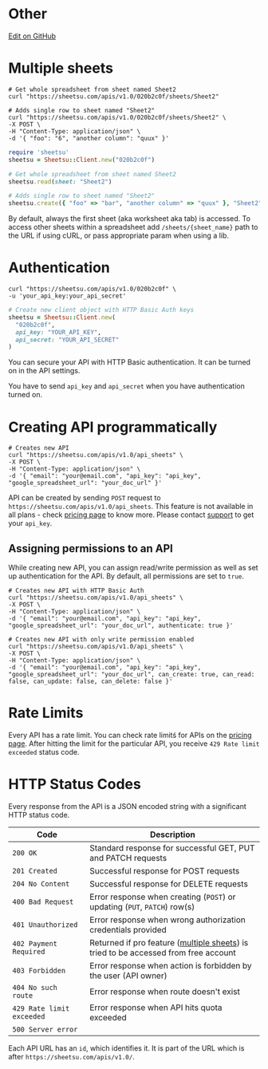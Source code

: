 # Other
<a href="//github.com/sheetsu/docs/tree/master/source/includes/_other.md" target="_blank" class="gh-button"><i class="fa fa-github"></i> Edit on GitHub</a>

# Multiple sheets
```shell
# Get whole spreadsheet from sheet named Sheet2
curl "https://sheetsu.com/apis/v1.0/020b2c0f/sheets/Sheet2"
```

```shell
# Adds single row to sheet named "Sheet2"
curl "https://sheetsu.com/apis/v1.0/020b2c0f/sheets/Sheet2" \
-X POST \
-H "Content-Type: application/json" \
-d '{ "foo": "6", "another column": "quux" }'
```

```ruby
require 'sheetsu'
sheetsu = Sheetsu::Client.new("020b2c0f")
```

```ruby
# Get whole spreadsheet from sheet named Sheet2
sheetsu.read(sheet: "Sheet2")
```

```ruby
# Adds single row to sheet named "Sheet2"
sheetsu.create({ "foo" => "bar", "another column" => "quux" }, "Sheet2")
```

By default, always the first sheet (aka worksheet aka tab) is accessed. To access other sheets within a spreadsheet add `/sheets/{sheet_name}` path to the URL if using cURL, or pass appropriate param when using a lib.

# Authentication
```shell
curl "https://sheetsu.com/apis/v1.0/020b2c0f" \
-u 'your_api_key:your_api_secret'
```

```ruby
# Create new client object with HTTP Basic Auth keys
sheetsu = Sheetsu::Client.new(
  "020b2c0f",
  api_key: "YOUR_API_KEY",
  api_secret: "YOUR_API_SECRET"
)
```

You can secure your API with HTTP Basic authentication. It can be turned on in the API settings.

You have to send `api_key` and `api_secret` when you have authentication turned on.

# Creating API programmatically

```shell
# Creates new API
curl "https://sheetsu.com/apis/v1.0/api_sheets" \
-X POST \
-H "Content-Type: application/json" \
-d '{ "email": "your@email.com", "api_key": "api_key", "google_spreadsheet_url": "your_doc_url" }'
```

API can be created by sending `POST` request to `https://sheetsu.com/apis/v1.0/api_sheets`. This feature is not available in all plans - check [pricing page](https://sheetsu.com/pricing) to know more.
Please contact
<a href="#creating-api-programmatically" onclick='Intercom("showNewMessage", "Hello there! 👋 I need my api_key so I could create my API programmatically")'>support</a>
 to get your `api_key`.

## Assigning permissions to an API
While creating new API, you can assign read/write permission as well as set up authentication for the API. By default, all permissions are set to `true`.

```shell
# Creates new API with HTTP Basic Auth
curl "https://sheetsu.com/apis/v1.0/api_sheets" \
-X POST \
-H "Content-Type: application/json" \
-d '{ "email": "your@email.com", "api_key": "api_key", "google_spreadsheet_url": "your_doc_url", authenticate: true }'
```

```shell
# Creates new API with only write permission enabled
curl "https://sheetsu.com/apis/v1.0/api_sheets" \
-X POST \
-H "Content-Type: application/json" \
-d '{ "email": "your@email.com", "api_key": "api_key", "google_spreadsheet_url": "your_doc_url", can_create: true, can_read: false, can_update: false, can_delete: false }'
```

# Rate Limits
Every API has a rate limit. You can check rate limitś for APIs on the [pricing page](https://sheetsu.com/pricing). After hitting the limit for the particular API, you receive `429 Rate limit exceeded` status code.

# HTTP Status Codes
Every response from the API is a JSON encoded string with a significant HTTP status code.

Code | Description
-----|------------
`200 OK` | Standard response for successful GET, PUT and PATCH requests
`201 Created` | Successful response for POST requests
`204 No Content` | Successful response for DELETE requests
`400 Bad Request` | Error response when creating (`POST`) or updating (`PUT`, `PATCH`) row(s)
`401 Unauthorized` | Error response when wrong authorization credentials provided
`402 Payment Required` | Returned if pro feature ([multiple sheets](#multiple-sheets)) is tried to be accessed from free account
`403 Forbidden` | Error response when action is forbidden by the user (API owner)
`404 No such route` | Error response when route doesn't exist
`429 Rate limit exceeded` | Error response when API hits quota exceeded
`500 Server error` |

Each API URL has an `id`, which identifies it. It is part of the URL which is after `https://sheetsu.com/apis/v1.0/`.
